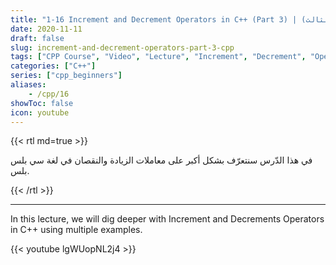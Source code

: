 ```yaml
---
title: "1-16 Increment and Decrement Operators in C++ (Part 3) | معاملات الزيادة والنقصان (الجزء الثالث)"
date: 2020-11-11
draft: false
slug: increment-and-decrement-operators-part-3-cpp
tags: ["CPP Course", "Video", "Lecture", "Increment", "Decrement", "Operators", "cout"]
categories: ["C++"]
series: ["cpp_beginners"]
aliases:
    - /cpp/16
showToc: false
icon: youtube
---
```




{{< rtl md=true >}}

في هذا الدّرس سنتعرّف بشكل أكبر على معاملات الزيادة والنقصان في لغة سي بلس بلس.

{{< /rtl >}}

---

In this lecture, we will dig deeper with Increment and Decrements Operators in C++ using multiple examples.

{{< youtube lgWUopNL2j4 >}}